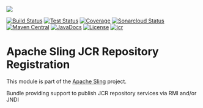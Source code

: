 [<img src="https://sling.apache.org/res/logos/sling.png"/>](https://sling.apache.org)

 [![Build Status](https://ci-builds.apache.org/job/Sling/job/modules/job/sling-org-apache-sling-jcr-registration/job/master/badge/icon)](https://ci-builds.apache.org/job/Sling/job/modules/job/sling-org-apache-sling-jcr-registration/job/master/) [![Test Status](https://img.shields.io/jenkins/tests.svg?jobUrl=https://ci-builds.apache.org/job/Sling/job/modules/job/sling-org-apache-sling-jcr-registration/job/master/)](https://ci-builds.apache.org/job/Sling/job/modules/job/sling-org-apache-sling-jcr-registration/job/master/test/?width=800&height=600) [![Coverage](https://sonarcloud.io/api/project_badges/measure?project=apache_sling-org-apache-sling-jcr-registration&metric=coverage)](https://sonarcloud.io/dashboard?id=apache_sling-org-apache-sling-jcr-registration) [![Sonarcloud Status](https://sonarcloud.io/api/project_badges/measure?project=apache_sling-org-apache-sling-jcr-registration&metric=alert_status)](https://sonarcloud.io/dashboard?id=apache_sling-org-apache-sling-jcr-registration) [![Maven Central](https://maven-badges.herokuapp.com/maven-central/org.apache.sling/org.apache.sling.jcr.registration/badge.svg)](https://search.maven.org/#search%7Cga%7C1%7Cg%3A%22org.apache.sling%22%20a%3A%22org.apache.sling.jcr.registration%22) [![JavaDocs](https://www.javadoc.io/badge/org.apache.sling/org.apache.sling.jcr.registration.svg)](https://www.javadoc.io/doc/org.apache.sling/org.apache.sling.jcr.registration) [![License](https://img.shields.io/badge/License-Apache%202.0-blue.svg)](https://www.apache.org/licenses/LICENSE-2.0) [![jcr](https://sling.apache.org/badges/group-jcr.svg)](https://github.com/apache/sling-aggregator/blob/master/docs/groups/jcr.md)

# Apache Sling JCR Repository Registration

This module is part of the [Apache Sling](https://sling.apache.org) project.

Bundle providing support to publish JCR repository services via RMI
and/or JNDI
